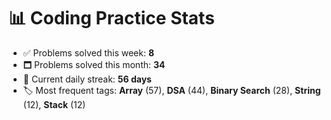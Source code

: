 # 📊 Coding Practice Stats

- ✅ Problems solved this week: **8**
- 🗖️ Problems solved this month: **34**
- 📌 Current daily streak: **56 days**
- 🏷️ Most frequent tags: **Array** (57), **DSA** (44), **Binary Search** (28), **String** (12), **Stack** (12)
